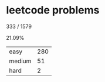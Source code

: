 # leetcode problems

333 / 1579

21.09%

|        |     |
| ------ | --- |
| easy   | 280  |
| medium | 51   |
| hard   | 2   |

